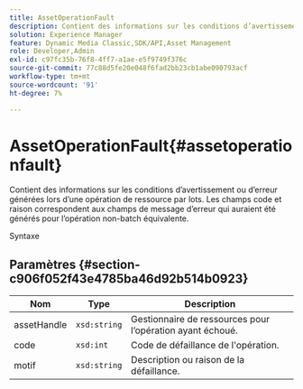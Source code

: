 ```yaml
---
title: AssetOperationFault
description: Contient des informations sur les conditions d’avertissement ou d’erreur générées lors d’une opération de ressource par lots. Les champs code et raison correspondent aux champs de message d’erreur qui auraient été générés pour l’opération non-batch équivalente.
solution: Experience Manager
feature: Dynamic Media Classic,SDK/API,Asset Management
role: Developer,Admin
exl-id: c97fc35b-76f8-4ff7-a1ae-e5f9749f376c
source-git-commit: 77c88d5fe20e048f6fad2bb23cb1abe090793acf
workflow-type: tm+mt
source-wordcount: '91'
ht-degree: 7%

---
```


# AssetOperationFault{#assetoperationfault}

Contient des informations sur les conditions d’avertissement ou d’erreur générées lors d’une opération de ressource par lots. Les champs code et raison correspondent aux champs de message d’erreur qui auraient été générés pour l’opération non-batch équivalente.

Syntaxe

## Paramètres {#section-c906f052f43e4785ba46d92b514b0923}

| Nom | Type | Description |
|---|---|---|
| assetHandle | `xsd:string` | Gestionnaire de ressources pour l’opération ayant échoué. |
| code | `xsd:int` | Code de défaillance de l&#39;opération. |
| motif | `xsd:string` | Description ou raison de la défaillance. |
